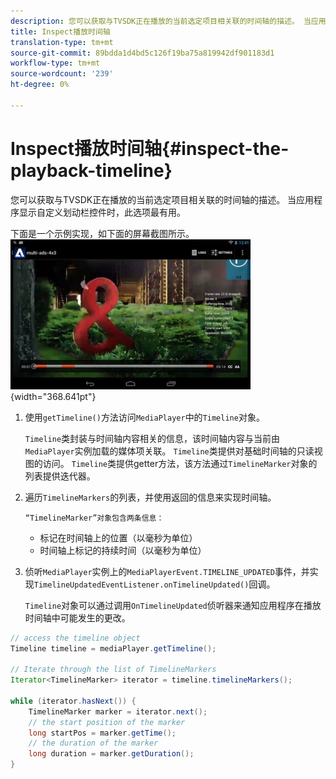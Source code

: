 ```yaml
---
description: 您可以获取与TVSDK正在播放的当前选定项目相关联的时间轴的描述。 当应用程序显示自定义划动栏控件时，此选项最有用。
title: Inspect播放时间轴
translation-type: tm+mt
source-git-commit: 89bdda1d4bd5c126f19ba75a819942df901183d1
workflow-type: tm+mt
source-wordcount: '239'
ht-degree: 0%

---
```



# Inspect播放时间轴{#inspect-the-playback-timeline}

您可以获取与TVSDK正在播放的当前选定项目相关联的时间轴的描述。 当应用程序显示自定义划动栏控件时，此选项最有用。

下面是一个示例实现，如下面的屏幕截图所示。  ![](assets/inspect-playback.jpg){width=&quot;368.641pt&quot;}

1. 使用`getTimeline()`方法访问`MediaPlayer`中的`Timeline`对象。

   `Timeline`类封装与时间轴内容相关的信息，该时间轴内容与当前由`MediaPlayer`实例加载的媒体项关联。 `Timeline`类提供对基础时间轴的只读视图的访问。 `Timeline`类提供getter方法，该方法通过`TimelineMarker`对象的列表提供迭代器。

1. 遍历`TimelineMarkers`的列表，并使用返回的信息来实现时间轴。

       “TimelineMarker”对象包含两条信息：
   
   * 标记在时间轴上的位置（以毫秒为单位）
   * 时间轴上标记的持续时间（以毫秒为单位）

1. 侦听`MediaPlayer`实例上的`MediaPlayerEvent.TIMELINE_UPDATED`事件，并实现`TimelineUpdatedEventListener.onTimelineUpdated()`回调。

   `Timeline`对象可以通过调用`OnTimelineUpdated`侦听器来通知应用程序在播放时间轴中可能发生的更改。

```java
// access the timeline object 
Timeline timeline = mediaPlayer.getTimeline(); 
 
// Iterate through the list of TimelineMarkers 
Iterator<TimelineMarker> iterator = timeline.timelineMarkers(); 
 
while (iterator.hasNext()) { 
    TimelineMarker marker = iterator.next(); 
    // the start position of the marker 
    long startPos = marker.getTime(); 
    // the duration of the marker 
    long duration = marker.getDuration(); 
}
```
